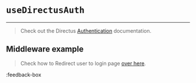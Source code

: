 # `useDirectusAuth`

---

> Check out the Directus [Authentication](https://docs.directus.io/reference/authentication/) documentation.



## Middleware example

> Check how to Redirect user to login page [over here](/examples/redirectuserlogin).

:feedback-box
